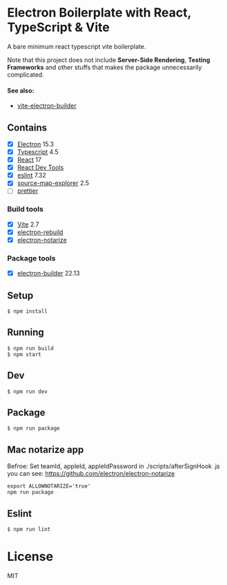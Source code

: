 # Electron Boilerplate with React, TypeScript & Vite

A bare minimum react typescript vite boilerplate.

Note that this project does not include **Server-Side Rendering**,  **Testing Frameworks** and other stuffs that makes the package unnecessarily complicated.

#### See also:
- [vite-electron-builder](https://github.com/cawa-93/vite-electron-builder)
  
## Contains

- [x] [Electron](https://electronjs.org/) 15.3
- [x] [Typescript](https://www.typescriptlang.org/) 4.5
- [x] [React](https://facebook.github.io/react/) 17
- [x] [React Dev Tools](https://github.com/facebook/react)
- [x] [eslint](https://eslint.org/) 7.32
- [x] [source-map-explorer](https://github.com/danvk/source-map-explorer) 2.5
- [ ] [prettier](https://prettier.io/)

### Build tools

- [x] [Vite](https://vitejs.dev/) 2.7
- [x] [electron-rebuild]()
- [x] [electron-notarize](https://github.com/electron/electron-notarize)

### Package tools

- [x] [electron-builder](https://www.electron.build/) 22.13

## Setup

```
$ npm install
```

## Running

```
$ npm run build
$ npm start
```

## Dev

```
$ npm run dev
```

## Package

```
$ npm run package
```

## Mac notarize app
Befroe: Set teamId, appleId, appleIdPassword in ./scripts/afterSignHook .js
</br>
you can see: https://github.com/electron/electron-notarize 
```
export ALLOWNOTARIZE='true'
npm run package
```

### 

## Eslint

```
$ npm run lint
```

# License

MIT

